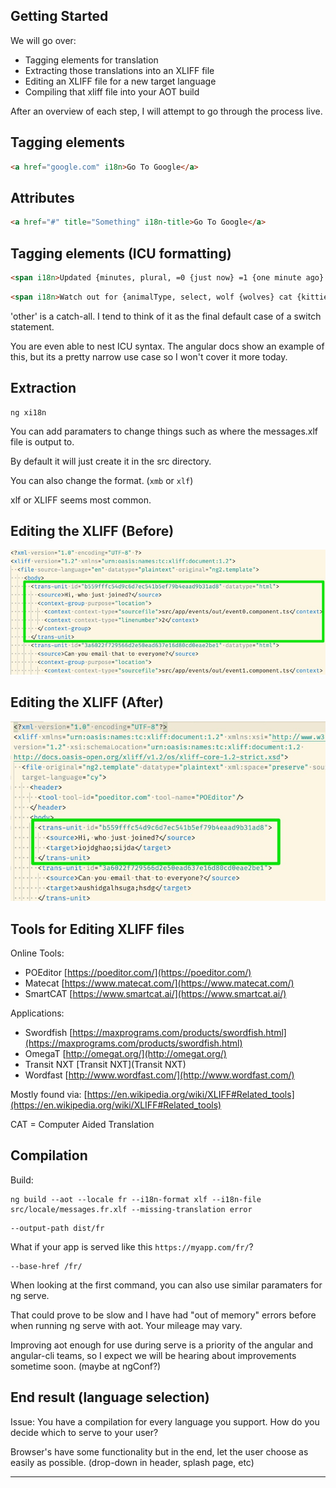 ## Getting Started

We will go over:

- Tagging elements for translation
- Extracting those translations into an XLIFF file
- Editing an XLIFF file for a new target language
- Compiling that xliff file into your AOT build

<div class="notes">
After an overview of each step, I will attempt to go through the process live.
</div>

## Tagging elements

```html
<a href="google.com" i18n>Go To Google</a>
```

## Attributes

```html
<a href="#" title="Something" i18n-title>Go To Google</a>
```

## Tagging elements (ICU formatting)

```html
<span i18n>Updated {minutes, plural, =0 {just now} =1 {one minute ago} other {{{minutes}} minutes ago}}</span>
```

```html
<span i18n>Watch out for {animalType, select, wolf {wolves} cat {kitties} other {animals}}</span>
```

<div class="notes">
'other' is a catch-all. I tend to think of it as the final default case of a switch statement.

You are even able to nest ICU syntax. The angular docs show an example of this, but its a pretty narrow use case so I won't cover it more today.
</div>

## Extraction

```shell-session
ng xi18n
```

<div class="notes">
You can add paramaters to change things such as where the messages.xlf file is output to.

By default it will just create it in the src directory.

You can also change the format. (`xmb` or `xlf`)

xlf or XLIFF seems most common.
</div>

## Editing the XLIFF (Before)

![](./assets/messages_base_xliff.jpg)

## Editing the XLIFF (After)

![](./assets/messages_gibberish_xliff.jpg)

## Tools for Editing XLIFF files

Online Tools:

- POEditor [https://poeditor.com/](https://poeditor.com/)
- Matecat [https://www.matecat.com/](https://www.matecat.com/)
- SmartCAT [https://www.smartcat.ai/](https://www.smartcat.ai/)

Applications:

- Swordfish [https://maxprograms.com/products/swordfish.html](https://maxprograms.com/products/swordfish.html)
- OmegaT [http://omegat.org/](http://omegat.org/)
- Transit NXT [Transit NXT](Transit NXT)
- Wordfast [http://www.wordfast.com/](http://www.wordfast.com/)

Mostly found via:
[https://en.wikipedia.org/wiki/XLIFF#Related_tools](https://en.wikipedia.org/wiki/XLIFF#Related_tools)

<div class="notes">
CAT = Computer Aided Translation
</div>

## Compilation

Build:

```shell-session
ng build --aot --locale fr --i18n-format xlf --i18n-file src/locale/messages.fr.xlf --missing-translation error
```

```shell-session
--output-path dist/fr
```

What if your app is served like this `https://myapp.com/fr/`?

```shell-session
--base-href /fr/
```

<div class="notes">
When looking at the first command, you can also use similar paramaters for ng serve.

That could prove to be slow and I have had "out of memory" errors before when running ng serve with aot. Your mileage may vary.

Improving aot enough for use during serve is a priority of the angular and angular-cli teams, so I expect we will be hearing about improvements sometime soon. (maybe at ngConf?)
</div>

## End result (language selection)

Issue: You have a compilation for every language you support. How do you decide which to serve to your user?

Browser's have some functionality but in the end, let the user choose as easily as possible. (drop-down in header, splash page, etc)

---
